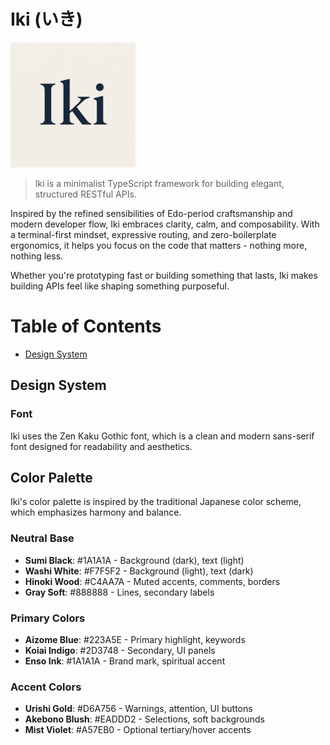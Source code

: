 # Iki (いき)

<img src="assets/iki-logo.png" alt="Iki Logo" width="200" />

> Iki is a minimalist TypeScript framework for building elegant, structured RESTful APIs.

Inspired by the refined sensibilities of Edo-period craftsmanship and modern developer flow, Iki embraces clarity, calm, and composability. With a terminal-first mindset, expressive routing, and zero-boilerplate ergonomics, it helps you focus on the code that matters - nothing more, nothing less.

Whether you're prototyping fast or building something that lasts, Iki makes building APIs feel like shaping something purposeful.

# Table of Contents

- [Design System](#design-system)

## Design System

### Font

Iki uses the Zen Kaku Gothic font, which is a clean and modern sans-serif font designed for readability and aesthetics.

## Color Palette

Iki's color palette is inspired by the traditional Japanese color scheme, which emphasizes harmony and balance.

### Neutral Base

- **Sumi Black**: #1A1A1A - Background (dark), text (light)
- **Washi White**: #F7F5F2 - Background (light), text (dark)
- **Hinoki Wood**: #C4AA7A - Muted accents, comments, borders
- **Gray Soft**: #888888 - Lines, secondary labels

### Primary Colors

- **Aizome Blue**: #223A5E - Primary highlight, keywords
- **Koiai Indigo**: #2D3748 - Secondary, UI panels
- **Enso Ink**: #1A1A1A - Brand mark, spiritual accent

### Accent Colors

- **Urishi Gold**: #D6A756 - Warnings, attention, UI buttons
- **Akebono Blush**: #EADDD2 - Selections, soft backgrounds
- **Mist Violet**: #A57EB0 - Optional tertiary/hover accents
